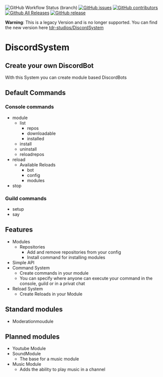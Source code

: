 ![GitHub Workflow Status (branch)](https://img.shields.io/github/workflow/status/tdr-studios/DiscordSystem/Java%20CI%20with%20Maven/master)
[![GitHub issues](https://img.shields.io/github/issues/tdr-studios/DiscordSystem.svg)](https://github.com/tdr-studios/DiscordSystem/issues)
[![GitHub contributors](https://img.shields.io/github/contributors/tdr-studios/DiscordSystem.svg)](https://github.com/tdr-studios/DiscordSystem/graphs/contributors)
[![Github All Releases](https://img.shields.io/github/downloads/tdr-studios/DiscordSystem/total.svg)](https://github.com/tdr-studios/DiscordSystem/releases)
[![GitHub release](https://img.shields.io/github/release/tdr-studios/DiscordSystem.svg)](https://github.com/tdr-studios/DiscordSystem/releases)

**Warning**: This is a legacy Version and is no longer supported. You can find the new version here [tdr-studios/DiscordSystem](https://github.com/tdr-studios/DiscordSystem)

# DiscordSystem

## Create your own DiscordBot

With this System you can create module based DiscordBots


## Default Commands

### Console commands
  - module
    - list
      - repos
      - downloadable
      - installed
    - install
    - uninstall
    - reloadrepos
  - reload
    - Available Reloads
      - bot
      - config
      - modules
  - stop

### Guild commands

- setup
- say

## Features

  - Modules
    - Repositories
      - Add and remove repositories from your config
      - Install command for installing modules
  - Simple API
  - Command System
    - Create commands in your module
    - You can specify where anyone can execute your command in the console, guild or in a privat chat
  - Reload System
    - Create Reloads in your Module



## Standard modules
 - Moderationmoudule

## Planned modules
  - Youtube Module
  - SoundModule
    - The base for a music module
  - Music Module
    - Adds the ability to play music in a channel
